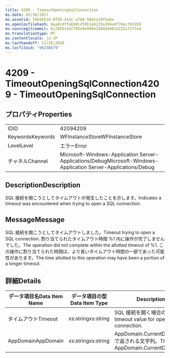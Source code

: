 ```yaml
---
title: 4209 - TimeoutOpeningSqlConnection
ms.date: 03/30/2017
ms.assetid: f0e56518-9758-41dc-a760-50d1a10fba6e
ms.openlocfilehash: 9aa8cdffebb0cdf8b1e8225a394edf78ecf032b9
ms.sourcegitcommit: bc293b14af795e0e999e3304dd40c0222cf2ffe4
ms.translationtype: MT
ms.contentlocale: ja-JP
ms.lasthandoff: 11/26/2020
ms.locfileid: "96238679"
---
```

# <a name="4209---timeoutopeningsqlconnection"></a><span data-ttu-id="16d68-102">4209 - TimeoutOpeningSqlConnection</span><span class="sxs-lookup"><span data-stu-id="16d68-102">4209 - TimeoutOpeningSqlConnection</span></span>

## <a name="properties"></a><span data-ttu-id="16d68-103">プロパティ</span><span class="sxs-lookup"><span data-stu-id="16d68-103">Properties</span></span>  
  
|||  
|-|-|  
|<span data-ttu-id="16d68-104">ID</span><span class="sxs-lookup"><span data-stu-id="16d68-104">ID</span></span>|<span data-ttu-id="16d68-105">4209</span><span class="sxs-lookup"><span data-stu-id="16d68-105">4209</span></span>|  
|<span data-ttu-id="16d68-106">Keywords</span><span class="sxs-lookup"><span data-stu-id="16d68-106">Keywords</span></span>|<span data-ttu-id="16d68-107">WFInstanceStore</span><span class="sxs-lookup"><span data-stu-id="16d68-107">WFInstanceStore</span></span>|  
|<span data-ttu-id="16d68-108">Level</span><span class="sxs-lookup"><span data-stu-id="16d68-108">Level</span></span>|<span data-ttu-id="16d68-109">エラー</span><span class="sxs-lookup"><span data-stu-id="16d68-109">Error</span></span>|  
|<span data-ttu-id="16d68-110">チャネル</span><span class="sxs-lookup"><span data-stu-id="16d68-110">Channel</span></span>|<span data-ttu-id="16d68-111">Microsoft-Windows-Application Server-Applications/Debug</span><span class="sxs-lookup"><span data-stu-id="16d68-111">Microsoft-Windows-Application Server-Applications/Debug</span></span>|  
  
## <a name="description"></a><span data-ttu-id="16d68-112">Description</span><span class="sxs-lookup"><span data-stu-id="16d68-112">Description</span></span>  

 <span data-ttu-id="16d68-113">SQL 接続を開こうとしてタイムアウトが発生したことを示します。</span><span class="sxs-lookup"><span data-stu-id="16d68-113">Indicates a timeout was encountered when trying to open a SQL connection.</span></span>  
  
## <a name="message"></a><span data-ttu-id="16d68-114">Message</span><span class="sxs-lookup"><span data-stu-id="16d68-114">Message</span></span>  

 <span data-ttu-id="16d68-115">SQL 接続を開こうとしてタイムアウトしました。</span><span class="sxs-lookup"><span data-stu-id="16d68-115">Timeout trying to open a SQL connection.</span></span> <span data-ttu-id="16d68-116">割り当てられたタイムアウト時間 %1 内に操作が完了しませんでした。</span><span class="sxs-lookup"><span data-stu-id="16d68-116">The operation did not complete within the allotted timeout of %1.</span></span> <span data-ttu-id="16d68-117">この操作に割り当てられた時間は、より長いタイムアウト時間の一部であった可能性があります。</span><span class="sxs-lookup"><span data-stu-id="16d68-117">The time allotted to this operation may have been a portion of a longer timeout.</span></span>  
  
## <a name="details"></a><span data-ttu-id="16d68-118">詳細</span><span class="sxs-lookup"><span data-stu-id="16d68-118">Details</span></span>  
  
|<span data-ttu-id="16d68-119">データ項目名</span><span class="sxs-lookup"><span data-stu-id="16d68-119">Data Item Name</span></span>|<span data-ttu-id="16d68-120">データ項目の型</span><span class="sxs-lookup"><span data-stu-id="16d68-120">Data Item Type</span></span>|<span data-ttu-id="16d68-121">Description</span><span class="sxs-lookup"><span data-stu-id="16d68-121">Description</span></span>|  
|--------------------|--------------------|-----------------|  
|<span data-ttu-id="16d68-122">タイムアウト</span><span class="sxs-lookup"><span data-stu-id="16d68-122">Timeout</span></span>|<span data-ttu-id="16d68-123">xs:string</span><span class="sxs-lookup"><span data-stu-id="16d68-123">xs:string</span></span>|<span data-ttu-id="16d68-124">SQL 接続を開く場合のタイムアウト値。</span><span class="sxs-lookup"><span data-stu-id="16d68-124">The timeout value for opening the SQL connection.</span></span>|  
|<span data-ttu-id="16d68-125">AppDomain</span><span class="sxs-lookup"><span data-stu-id="16d68-125">AppDomain</span></span>|<span data-ttu-id="16d68-126">xs:string</span><span class="sxs-lookup"><span data-stu-id="16d68-126">xs:string</span></span>|<span data-ttu-id="16d68-127">AppDomain.CurrentDomain.FriendlyName で返される文字列。</span><span class="sxs-lookup"><span data-stu-id="16d68-127">The string returned by AppDomain.CurrentDomain.FriendlyName.</span></span>|
